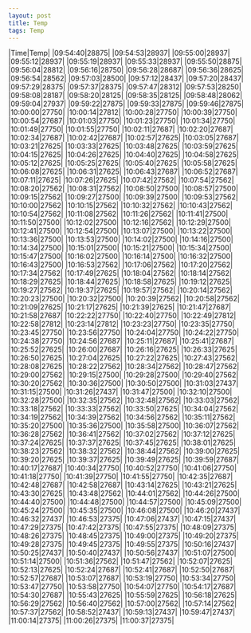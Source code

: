 ```yaml
---
layout: post
title: Temp
tags: Temp
---
```

|Time|Temp|
|09:54:40|28875|
|09:54:53|28937|
|09:55:00|28937|
|09:55:12|28937|
|09:55:19|28937|
|09:55:33|28937|
|09:55:50|28875|
|09:56:04|28812|
|09:56:16|28750|
|09:56:28|28687|
|09:56:36|28625|
|09:56:54|28562|
|09:57:03|28500|
|09:57:12|28437|
|09:57:20|28437|
|09:57:29|28375|
|09:57:37|28375|
|09:57:47|28312|
|09:57:53|28250|
|09:58:08|28187|
|09:58:20|28125|
|09:58:35|28125|
|09:58:48|28062|
|09:59:04|27937|
|09:59:22|27875|
|09:59:33|27875|
|09:59:46|27875|
|10:00:00|27750|
|10:00:14|27812|
|10:00:28|27750|
|10:00:39|27750|
|10:00:54|27687|
|10:01:03|27750|
|10:01:23|27750|
|10:01:34|27750|
|10:01:49|27750|
|10:01:55|27750|
|10:02:11|27687|
|10:02:20|27687|
|10:02:34|27687|
|10:02:42|27687|
|10:02:57|27625|
|10:03:05|27687|
|10:03:21|27625|
|10:03:33|27625|
|10:03:48|27625|
|10:03:59|27625|
|10:04:15|27625|
|10:04:26|27625|
|10:04:40|27625|
|10:04:58|27625|
|10:05:12|27625|
|10:05:25|27625|
|10:05:40|27625|
|10:05:58|27625|
|10:06:08|27625|
|10:06:31|27625|
|10:06:43|27687|
|10:06:52|27687|
|10:07:11|27625|
|10:07:26|27625|
|10:07:42|27562|
|10:07:54|27562|
|10:08:20|27562|
|10:08:31|27562|
|10:08:50|27500|
|10:08:57|27500|
|10:09:15|27562|
|10:09:27|27500|
|10:09:39|27500|
|10:09:53|27562|
|10:10:00|27562|
|10:10:15|27562|
|10:10:32|27562|
|10:10:43|27562|
|10:10:54|27562|
|10:11:08|27562|
|10:11:26|27562|
|10:11:41|27500|
|10:11:50|27500|
|10:12:02|27500|
|10:12:16|27562|
|10:12:29|27500|
|10:12:41|27500|
|10:12:54|27500|
|10:13:07|27500|
|10:13:22|27500|
|10:13:36|27500|
|10:13:53|27500|
|10:14:02|27500|
|10:14:16|27500|
|10:14:34|27500|
|10:15:01|27500|
|10:15:21|27500|
|10:15:34|27500|
|10:15:47|27500|
|10:16:02|27500|
|10:16:14|27500|
|10:16:32|27500|
|10:16:43|27500|
|10:16:53|27562|
|10:17:06|27562|
|10:17:20|27562|
|10:17:34|27562|
|10:17:49|27625|
|10:18:04|27562|
|10:18:14|27562|
|10:18:29|27625|
|10:18:44|27625|
|10:18:58|27625|
|10:19:12|27625|
|10:19:27|27562|
|10:19:37|27625|
|10:19:57|27562|
|10:20:14|27562|
|10:20:23|27500|
|10:20:32|27500|
|10:20:39|27562|
|10:20:58|27562|
|10:21:09|27625|
|10:21:17|27625|
|10:21:39|27625|
|10:21:47|27687|
|10:21:58|27687|
|10:22:22|27750|
|10:22:40|27750|
|10:22:49|27812|
|10:22:58|27812|
|10:23:14|27812|
|10:23:23|27750|
|10:23:35|27750|
|10:23:45|27750|
|10:23:56|27750|
|10:24:04|27750|
|10:24:22|27750|
|10:24:38|27750|
|10:24:56|27687|
|10:25:11|27687|
|10:25:41|27687|
|10:25:52|27625|
|10:26:00|27687|
|10:26:16|27625|
|10:26:33|27625|
|10:26:50|27625|
|10:27:04|27625|
|10:27:22|27625|
|10:27:43|27562|
|10:28:08|27625|
|10:28:22|27562|
|10:28:34|27562|
|10:28:47|27562|
|10:29:00|27562|
|10:29:15|27500|
|10:29:28|27500|
|10:29:40|27562|
|10:30:20|27562|
|10:30:36|27500|
|10:30:50|27500|
|10:31:03|27437|
|10:31:15|27500|
|10:31:26|27437|
|10:31:47|27500|
|10:32:10|27500|
|10:32:28|27500|
|10:32:35|27562|
|10:32:48|27562|
|10:33:03|27562|
|10:33:18|27562|
|10:33:33|27562|
|10:33:50|27625|
|10:34:04|27562|
|10:34:19|27562|
|10:34:39|27562|
|10:34:56|27562|
|10:35:11|27562|
|10:35:20|27500|
|10:35:36|27500|
|10:35:58|27500|
|10:36:07|27562|
|10:36:28|27562|
|10:36:41|27562|
|10:37:02|27562|
|10:37:12|27625|
|10:37:24|27625|
|10:37:37|27625|
|10:37:45|27625|
|10:38:01|27625|
|10:38:23|27562|
|10:38:32|27562|
|10:38:44|27562|
|10:39:00|27625|
|10:39:20|27625|
|10:39:37|27625|
|10:39:49|27625|
|10:39:59|27687|
|10:40:17|27687|
|10:40:34|27750|
|10:40:52|27750|
|10:41:06|27750|
|10:41:18|27750|
|10:41:39|27750|
|10:41:55|27750|
|10:42:35|27687|
|10:42:48|27687|
|10:42:58|27687|
|10:43:14|27625|
|10:43:21|27625|
|10:43:30|27625|
|10:43:48|27562|
|10:44:01|27562|
|10:44:26|27500|
|10:44:40|27500|
|10:44:48|27500|
|10:44:57|27500|
|10:45:09|27500|
|10:45:24|27500|
|10:45:35|27500|
|10:46:08|27500|
|10:46:20|27437|
|10:46:32|27437|
|10:46:53|27375|
|10:47:06|27437|
|10:47:15|27437|
|10:47:29|27375|
|10:47:42|27375|
|10:47:55|27375|
|10:48:09|27375|
|10:48:26|27375|
|10:48:45|27375|
|10:49:00|27375|
|10:49:20|27375|
|10:49:28|27375|
|10:49:45|27375|
|10:49:55|27375|
|10:50:16|27437|
|10:50:25|27437|
|10:50:40|27437|
|10:50:56|27437|
|10:51:07|27500|
|10:51:14|27500|
|10:51:36|27562|
|10:51:47|27562|
|10:52:07|27625|
|10:52:13|27625|
|10:52:24|27687|
|10:52:41|27687|
|10:52:50|27687|
|10:52:57|27687|
|10:53:07|27687|
|10:53:19|27750|
|10:53:34|27750|
|10:53:47|27750|
|10:53:58|27750|
|10:54:07|27750|
|10:54:17|27687|
|10:54:30|27687|
|10:55:43|27625|
|10:55:59|27625|
|10:56:18|27625|
|10:56:29|27562|
|10:56:40|27562|
|10:57:00|27562|
|10:57:14|27562|
|10:57:37|27562|
|10:58:52|27437|
|10:59:13|27437|
|10:59:47|27437|
|11:00:14|27375|
|11:00:26|27375|
|11:00:37|27375|
